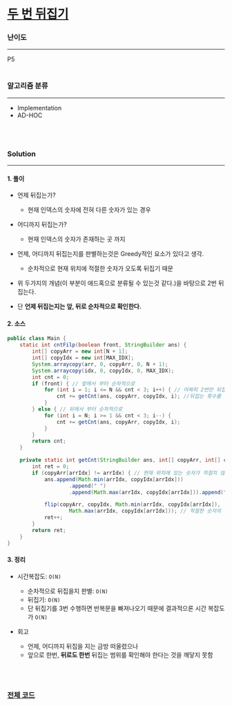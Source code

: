 # [두 번 뒤집기](https://www.acmicpc.net/problem/2505)

### 난이도

***
P5
<br><br>

### 알고리즘 분류

***

* Implementation
* AD-HOC

<br><br>

### Solution

***

#### 1. 풀이

* 언제 뒤집는가?
    * 현재 인덱스의 숫자에 전혀 다른 숫자가 있는 경우
* 어디까지 뒤집는가?
    * 현재 인덱스의 숫자가 존재하는 곳 까지
* 언제, 어디까지 뒤집는지를 판별하는것은 Greedy적인 요소가 있다고 생각.
    * 순차적으로 현재 위치에 적절한 숫자가 오도록 뒤집기 때문

* 위 두가지의 개념(이 부분이 애드혹으로 분류될 수 있는것 같다.)을 바탕으로 2번 뒤집는다.
* 단 **언제 뒤집는지는 앞, 뒤로 순차적으로 확인한다.**

#### 2. 소스

```java
public class Main {
    static int cntFilp(boolean front, StringBuilder ans) {
        int[] copyArr = new int[N + 1];
        int[] copyIdx = new int[MAX_IDX];
        System.arraycopy(arr, 0, copyArr, 0, N + 1);
        System.arraycopy(idx, 0, copyIdx, 0, MAX_IDX);
        int cnt = 0;
        if (front) { // 앞에서 부터 순차적으로
            for (int i = 1; i <= N && cnt < 3; i++) { // 어짜피 2번만 뒤집기 때문에 뒤집은 횟수가 3이 되는 순간 반복문은 의미 없다.
                cnt += getCnt(ans, copyArr, copyIdx, i); //뒤집는 횟수를 누적해서 더해준다. 
            }
        } else { // 뒤에서 부터 순차적으로
            for (int i = N; i >= 1 && cnt < 3; i--) {
                cnt += getCnt(ans, copyArr, copyIdx, i);
            }
        }
        return cnt;
    }

    private static int getCnt(StringBuilder ans, int[] copyArr, int[] copyIdx, int arrIdx) {
        int ret = 0;
        if (copyArr[arrIdx] != arrIdx) { // 현재 위치에 있는 숫자가 적절치 않다면
            ans.append(Math.min(arrIdx, copyIdx[arrIdx]))
                    .append(" ")
                    .append(Math.max(arrIdx, copyIdx[arrIdx])).append("\n");

            flip(copyArr, copyIdx, Math.min(arrIdx, copyIdx[arrIdx]),
                    Math.max(arrIdx, copyIdx[arrIdx])); // 적절한 숫자의 위치까지 뒤집어준다.
            ret++;
        }
        return ret;
    }
}
```

#### 3. 정리

* 시간복잡도: `O(N)`
    * 순차적으로 뒤집을지 판별: `O(N)`
    * 뒤집기: `O(N)`
    * 단 뒤집기를 3번 수행하면 반복문을 빠져나오기 때문에 결과적으론 시간 복잡도가 `O(N)`

* 회고
    * 언제, 어디까지 뒤집을 지는 금방 떠올렸으나
    * 앞으로 한번, **뒤로도 한번** 뒤집는 범위를 확인해야 한다는 것을 깨닿지 못함

<br><br>

### [전체 코드](https://github.com/Jungmin-Seo0527/CodingTest/blob/main/src/implementation/BOJ2505_두_번_뒤집기.java)
